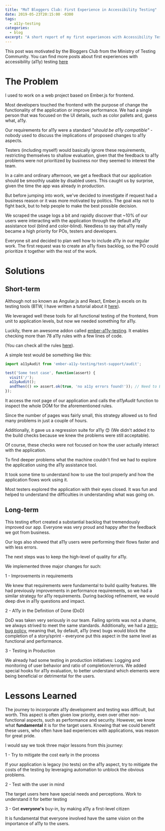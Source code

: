 ```yaml
---
title: "MoT Bloggers Club: First Experience in Accessibility Testing"
date: 2019-05-23T20:15:00 -0300
tags:
  - a11y-testing
categories:
  - blog
excerpt: "A short report of my first experiences with Accessibility Testing for the Ministry of Testing Bloggers Club"
---
```


This post was motivated by the Bloggers Club from the Ministry of Testing Community.
You can find more posts about first experiences with accessibility (a11y) testing [here](https://club.ministryoftesting.com/t/sprint-13-your-first-experiences-with-accessibility-testing/25453/2)

# The Problem

I used to work on a web project based on Ember.js for frontend.

Most developers touched the frontend with the purpose of change the functionality of the application or improve performance. We had a single person that was focused on the UI details, such as color pallets and, guess what, a11y.

Our requirements for a11y were a standard _"should be a11y compatible"_ - nobody used to discuss the implications of proposed changes to a11y aspects.

Testers (including myself) would basically ignore these requirements, restricting themselves to shallow evaluation, given that the feedback to a11y problems were not prioritized by business nor they seemed to interest the team.

In a calm and ordinary afternoon, we get a feedback that our application should be smoothly usable by disabled users. This caught us by surprise, given the time the app was already in production.

But before jumping into work, we've decided to investigate if request had a business reason or it was more motivated by politics. The goal was not to fight back, but to help people to make the best possible decision.

We scraped the usage logs a bit and rapidly discover that ~10% of our users were interacting with the application through the default a11y assistance tool (blind and color-blind). Needless to say that a11y really became a high priority for POs, testers and developers.

Everyone sit and decided to plan well how to include a11y in our regular work. The first request was to create an a11y fixes backlog, so the PO could prioritize it together with the rest of the work.

# Solutions

## Short-term

Although not so known as Angular.js and React, Ember.js excels on its testing
tools (BTW, I have written a tutorial about it [here](http://thatsabug.com/2018/08/08/testing_ember_application_first_steps.html)).

We leveraged well these tools for all functional testing of the frontend, from unit to application levels, but now we needed something for a11y.

Luckily, there an awesome addon called [ember-a11y-testing](https://github.com/ember-a11y/ember-a11y-testing). It enables checking more than 78 a11y rules with a few lines of code.

(You can check all the rules [here](https://dequeuniversity.com/rules/axe/3.2)).

A simple test would be something like this:

```javascript
import a11yAudit from 'ember-a11y-testing/test-support/audit';

test('Some test case', function(assert) {
  visit('/');
  a11yAudit();
  andThen(() => assert.ok(true, 'no a11y errors found!')); // Need to Ember.js compatibility purposes
});
```

It access the root page of our application and calls the _a11yAudit_ function to inspect the whole DOM for the aforementioned rules.

Since the number of pages was fairly small, this strategy allowed us to find many problems in just a couple of hours. 

Additionally, it gave us a regression suite for a11y :blush: (We didn't added it to the build checks because we knew the problems were still acceptable).

Of course, these checks were not focused on how the user actually interact with the application.

To find deeper problems what the machine couldn't find we had to explore the application using the a11y assistance tool.

It took some time to understand how to use the tool properly and how the application flows work using it.

Most testers explored the application with their eyes closed. It was fun and helped to understand the difficulties in understanding what was going on.

## Long-term

This testing effort created a substantial backlog that tremendously improved our app. Everyone was very proud and happy after the feedback we got from business.

Our logs also showed that a11y users were performing their flows faster and with less errors.

The next steps was to keep the high-level of quality for a11y.

We implemented three major changes for such:

1 - Improvements in requirements

  We knew that requirements were fundamental to build quality features. We had previously improvements in performance requirements, so we had a similar strategy for a11y requirements. During backlog refinement, we would deep dive in a11y questions and impact.

2 - A11y in the Definition of Done (DoD)

  DoD was taken very seriously in our team. Failing sprints was not a shame, we always strived to meet the same standards. Additionally, we had a [zero-bug policy](https://sookocheff.com/post/process/zero-bug-policy/), meaning that, by default, a11y (new) bugs would block the completion of a story/sprint - everyone put this aspect in the same level as functional and performance.

3 - Testing in Production

  We already had some testing in production initiatives: Logging and monitoring of user behavior and ratio of completion/errors. We added special hooks for a11y evaluation, to better understand which elements were being beneficial or detrimental for the users.

# Lessons Learned

The journey to incorporate a11y development and testing was difficult, but worth. This aspect is often given low priority, even over other non-functional aspects, such as performance and security. However, we know what **fundamental** it is for the target users. Knowing that we could benefit these users, who often have bad experiences with applications, was reason for great pride.

I would say we took three major lessons from this journey:

1 - Try to mitigate the cost early in the process

  If your application is legacy (no tests) on the a11y  aspect, try to mitigate the costs of the testing by leveraging automation to unblock the obvious problems.

2 - Test with the user in mind

  The target users here have special needs and perceptions. Work to understand it for better testing

3 - Get **everyone's** buy-in, by making a11y a first-level citizen

  It is fundamental that everyone involved have the same vision on the importance of a11y to the users.
